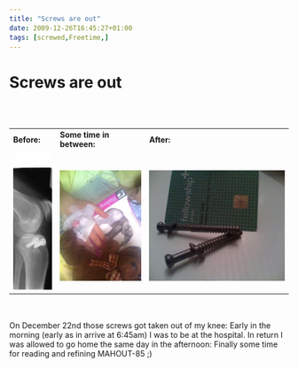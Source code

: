 ```yaml
---
title: "Screws are out"
date: 2009-12-26T16:45:27+01:00
tags: [screwed,Freetime,]
---
```


# Screws are out


<center><br><table border="0"><tr><td><b>Before:</b></td><td><b>Some time in 
between:</b></td><td><b>After:</b></td></tr><br><tr><td><img 
src="/img141_small.jpg" height="250"><br></td><td><br><img 
src="/moto_0245_small.jpg" height="200"><br></td><td><br><img 
src="/moto_0256_small.jpg" 
height="200"><br></td></tr></table><br></center><br>On December 22nd those screws got taken out of my knee: Early in 
the morning (early as in arrive at 6:45am) I was to be at the hospital. In return I was allowed to go home the same day 
in the afternoon: Finally some time for reading and refining MAHOUT-85 ;)
